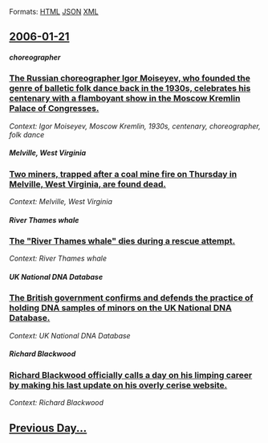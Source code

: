 
Formats: [HTML](2006/01/21/index.html)  [JSON](2006/01/21/index.json)  [XML](2006/01/21/index.xml)  

## [2006-01-21](/news/2006/01/21/index.md)

##### choreographer
### [ The Russian choreographer Igor Moiseyev, who founded the genre of balletic folk dance back in the 1930s, celebrates his centenary with a flamboyant show in the Moscow Kremlin Palace of Congresses. ](/news/2006/01/21/the-russian-choreographer-igor-moiseyev-who-founded-the-genre-of-balletic-folk-dance-back-in-the-1930s-celebrates-his-centenary-with-a-fl.md)
_Context: Igor Moiseyev, Moscow Kremlin, 1930s, centenary, choreographer, folk dance_

##### Melville, West Virginia
### [ Two miners, trapped after a coal mine fire on Thursday in Melville, West Virginia, are found dead. ](/news/2006/01/21/two-miners-trapped-after-a-coal-mine-fire-on-thursday-in-melville-west-virginia-are-found-dead.md)
_Context: Melville, West Virginia_

##### River Thames whale
### [ The "River Thames whale" dies during a rescue attempt. ](/news/2006/01/21/the-river-thames-whale-dies-during-a-rescue-attempt.md)
_Context: River Thames whale_

##### UK National DNA Database
### [ The British government confirms and defends the practice of holding DNA samples of minors on the UK National DNA Database. ](/news/2006/01/21/the-british-government-confirms-and-defends-the-practice-of-holding-dna-samples-of-minors-on-the-uk-national-dna-database.md)
_Context: UK National DNA Database_

##### Richard Blackwood
### [ Richard Blackwood officially calls a day on his limping career by making his last update on his overly cerise website. ](/news/2006/01/21/richard-blackwood-officially-calls-a-day-on-his-limping-career-by-making-his-last-update-on-his-overly-cerise-website.md)
_Context: Richard Blackwood_

## [Previous Day...](/news/2006/01/20/index.md)


